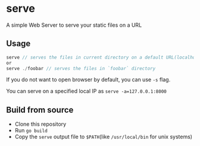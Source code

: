# serve
A simple Web Server to serve your static files on a URL

## Usage

```go
serve // serves the files in current directory on a default URL(localhost:4000)
or
serve ./foobar // serves the files in `foobar` directory
```

If you do not want to open browser by default, you can use `-s` flag.

You can serve on a specified local IP as `serve -a=127.0.0.1:8000`

## Build from source

* Clone this repository
* Run `go build`
* Copy the `serve` output file to `$PATH`(like `/usr/local/bin` for unix systems)
